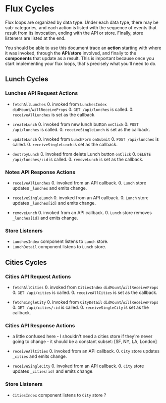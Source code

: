 # Flux Cycles

Flux loops are organized by data type. Under each data type, there may
be sub-categories, and each action is listed with the sequence of events
that result from its invocation, ending with the API or store. Finally,
store listeners are listed at the end.

You should be able to use this document trace an **action** starting
with where it was invoked, through the **API**/**store** involved, and
finally to the **components** that update as a result. This is important
because once you start implementing your flux loops, that's precisely
what you'll need to do.


## Lunch Cycles

### Lunches API Request Actions

* `fetchAllLunches`
  0. invoked from `LunchesIndex` `didMount`/`willReceiveProps`
  0. `GET /api/lunches` is called.
  0. `receiveAllLunches` is set as the callback.

* `createLunch`
  0. invoked from new lunch button `onClick`
  0. `POST /api/lunches` is called.
  0. `receiveSingleLunch` is set as the callback.

* `updateLunch`
  0. invoked from `LunchForm` `onSubmit`
  0. `POST /api/lunches` is called.
  0. `receiveSingleLunch` is set as the callback.

* `destroyLunch`
  0. invoked from delete Lunch button `onClick`
  0. `DELETE /api/lunches/:id` is called.
  0. `removeLunch` is set as the callback.

### Notes API Response Actions

* `receiveAllLunches`
  0. invoked from an API callback.
  0. `Lunch` store updates `_lunches` and emits change.

* `receiveSingleLunch`
  0. invoked from an API callback.
  0. `Lunch` store updates `_lunches[id]` and emits change.

* `removeLunch`
  0. invoked from an API callback.
  0. `Lunch` store removes `_lunches[id]` and emits change.

### Store Listeners

* `LunchesIndex` component listens to `Lunch` store.
* `LunchDetail` component listens to `Lunch` store.


## Cities Cycles

### Cities API Request Actions

* `fetchAllCities`
  0. invoked from `CitiesIndex` `didMount`/`willReceiveProps`
  0. `GET /api/cities` is called.
  0. `receiveAllCities` is set as the callback.

* `fetchSingleCity`
  0. invoked from `CityDetail` `didMount`/`willReceiveProps`
  0. `GET /api/cities/:id` is called.
  0. `receiveSingleCity` is set as the callback.

### Cities API Response Actions

- a little confused here - I shouldn't need a cities store if they're never going
to change - it should be a constant subset: [SF, NY, LA, London]

* `receiveAllCities`
  0. invoked from an API callback.
  0. `City` store updates `_cities` and emits change.

* `receiveSingleCity`
  0. invoked from an API callback.
  0. `City` store updates `_cities[id]` and emits change.

### Store Listeners

* `CitiesIndex` component listens to `City` store ? 
